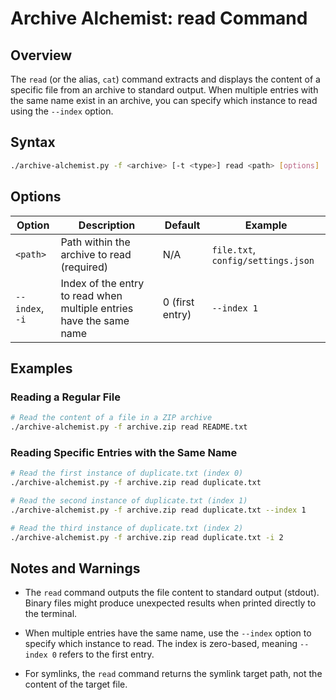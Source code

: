# Archive Alchemist: read Command

## Overview

The `read` (or the alias, `cat`) command extracts and displays the content of a specific file from an archive to standard output. When multiple entries with the same name exist in an archive, you can specify which instance to read using the `--index` option.

## Syntax

```bash
./archive-alchemist.py -f <archive> [-t <type>] read <path> [options]
```

## Options

| Option | Description | Default | Example |
|--------|-------------|---------|---------|
| `<path>` | Path within the archive to read (required) | N/A | `file.txt`, `config/settings.json` |
| `--index`, `-i` | Index of the entry to read when multiple entries have the same name | 0 (first entry) | `--index 1` |

## Examples

### Reading a Regular File

```bash
# Read the content of a file in a ZIP archive
./archive-alchemist.py -f archive.zip read README.txt
```

### Reading Specific Entries with the Same Name

```bash
# Read the first instance of duplicate.txt (index 0)
./archive-alchemist.py -f archive.zip read duplicate.txt

# Read the second instance of duplicate.txt (index 1)
./archive-alchemist.py -f archive.zip read duplicate.txt --index 1

# Read the third instance of duplicate.txt (index 2)
./archive-alchemist.py -f archive.zip read duplicate.txt -i 2
```

## Notes and Warnings

- The `read` command outputs the file content to standard output (stdout). Binary files might produce unexpected results when printed directly to the terminal.

- When multiple entries have the same name, use the `--index` option to specify which instance to read. The index is zero-based, meaning `--index 0` refers to the first entry.

- For symlinks, the `read` command returns the symlink target path, not the content of the target file.